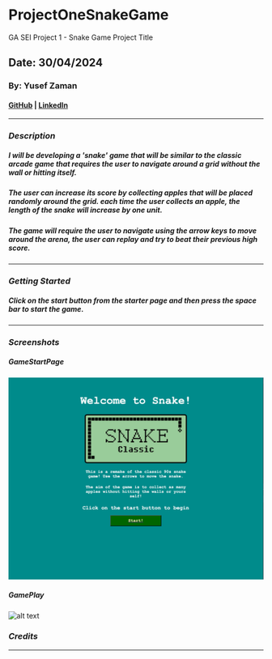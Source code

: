 # ProjectOneSnakeGame

GA SEI Project 1 - Snake Game
Project Title

## Date: 30/04/2024

### By: Yusef Zaman

#### [GitHub](https://github.com/yusefzaman) | [LinkedIn](https://www.linkedin.com/in/yusefzaman/)

---

### **_Description_**

##### I will be developing a 'snake' game that will be similar to the classic arcade game that requires the user to navigate around a grid without the wall or hitting itself.

##### The user can increase its score by collecting apples that will be placed randomly around the grid. each time the user collects an apple, the length of the snake will increase by one unit.

##### The game will require the user to navigate using the arrow keys to move around the arena, the user can replay and try to beat their previous high score.

---

### **_Getting Started_**

##### Click on the start button from the starter page and then press the space bar to start the game.

---

### **_Screenshots_**

##### GameStartPage

![alt text](image.png)

##### GamePlay

![alt text](<Screenshot 2024-05-08 at 10.39.11 PM.png>)

### **_Credits_**

---
